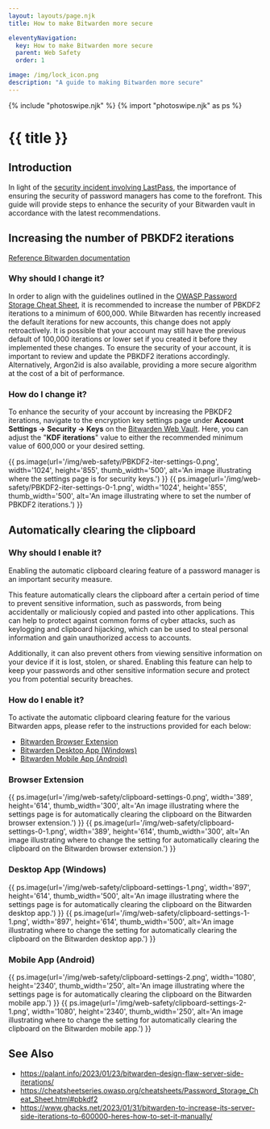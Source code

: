 ```yaml
---
layout: layouts/page.njk
title: How to make Bitwarden more secure

eleventyNavigation:
  key: How to make Bitwarden more secure
  parent: Web Safety
  order: 1

image: /img/lock_icon.png
description: "A guide to making Bitwarden more secure"
---
```

{% include "photoswipe.njk" %}
{% import "photoswipe.njk" as ps %}

# {{ title }}

## Introduction

In light of the [security incident involving LastPass](https://blog.lastpass.com/2022/12/notice-of-recent-security-incident/), the importance of ensuring the security of password managers has come to the forefront. This guide will provide steps to enhance the security of your Bitwarden vault in accordance with the latest recommendations.

## Increasing the number of PBKDF2 iterations

[Reference Bitwarden documentation](https://bitwarden.com/help/what-encryption-is-used/#changing-kdf-iterations)

### Why should I change it?

In order to align with the guidelines outlined in the [OWASP Password Storage Cheat Sheet](https://cheatsheetseries.owasp.org/cheatsheets/Password_Storage_Cheat_Sheet.html#pbkdf2), it is recommended to increase the number of PBKDF2 iterations to a minimum of 600,000. While Bitwarden has recently increased the default iterations for new accounts, this change does not apply retroactively. It is possible that your account may still have the previous default of 100,000 iterations or lower set if you created it before they implemented these changes. To ensure the security of your account, it is important to review and update the PBKDF2 iterations accordingly. Alternatively, Argon2id is also available, providing a more secure algorithm at the cost of a bit of performance.

### How do I change it?

To enhance the security of your account by increasing the PBKDF2 iterations, navigate to the encryption key settings page under **Account Settings → Security → Keys** on the [Bitwarden Web Vault](https://vault.bitwarden.com/). Here, you can adjust the "**KDF iterations**" value to either the recommended minimum value of 600,000 or your desired setting.

<div class="pswp-gallery is-flex is-gap-1">
{{ ps.image(url='/img/web-safety/PBKDF2-iter-settings-0.png', width='1024', height='855', thumb_width='500', alt='An image illustrating where the settings page is for security keys.') }}
{{ ps.image(url='/img/web-safety/PBKDF2-iter-settings-0-1.png', width='1024', height='855', thumb_width='500', alt='An image illustrating where to set the number of PBKDF2 iterations.') }}
</div>

## Automatically clearing the clipboard

### Why should I enable it?

Enabling the automatic clipboard clearing feature of a password manager is an important security measure.

This feature automatically clears the clipboard after a certain period of time to prevent sensitive information, such as passwords, from being accidentally or maliciously copied and pasted into other applications. This can help to protect against common forms of cyber attacks, such as keylogging and clipboard hijacking, which can be used to steal personal information and gain unauthorized access to accounts.

Additionally, it can also prevent others from viewing sensitive information on your device if it is lost, stolen, or shared. Enabling this feature can help to keep your passwords and other sensitive information secure and protect you from potential security breaches.

### How do I enable it?

To activate the automatic clipboard clearing feature for the various Bitwarden apps, please refer to the instructions provided for each below:

<!-- no toc -->
- [Bitwarden Browser Extension](#browser-extension)
- [Bitwarden Desktop App (Windows)](#desktop-app-windows)
- [Bitwarden Mobile App (Android)](#mobile-app-android)

### Browser Extension

<div class="pswp-gallery is-flex is-gap-1">
{{ ps.image(url='/img/web-safety/clipboard-settings-0.png', width='389', height='614', thumb_width='300', alt='An image illustrating where the settings page is for automatically clearing the clipboard on the Bitwarden browser extension.') }}
{{ ps.image(url='/img/web-safety/clipboard-settings-0-1.png', width='389', height='614', thumb_width='300', alt='An image illustrating where to change the setting for automatically clearing the clipboard on the Bitwarden browser extension.') }}
</div>

### Desktop App (Windows)

<div class="pswp-gallery is-flex is-gap-1">
{{ ps.image(url='/img/web-safety/clipboard-settings-1.png', width='897', height='614', thumb_width='500', alt='An image illustrating where the settings page is for automatically clearing the clipboard on the Bitwarden desktop app.') }}
{{ ps.image(url='/img/web-safety/clipboard-settings-1-1.png', width='897', height='614', thumb_width='500', alt='An image illustrating where to change the setting for automatically clearing the clipboard on the Bitwarden desktop app.') }}
</div>

### Mobile App (Android)

<div class="pswp-gallery is-flex is-gap-1">
{{ ps.image(url='/img/web-safety/clipboard-settings-2.png', width='1080', height='2340', thumb_width='250', alt='An image illustrating where the settings page is for automatically clearing the clipboard on the Bitwarden mobile app.') }}
{{ ps.image(url='/img/web-safety/clipboard-settings-2-1.png', width='1080', height='2340', thumb_width='250', alt='An image illustrating where to change the setting for automatically clearing the clipboard on the Bitwarden mobile app.') }}
</div>

## See Also

- <https://palant.info/2023/01/23/bitwarden-design-flaw-server-side-iterations/>
- <https://cheatsheetseries.owasp.org/cheatsheets/Password_Storage_Cheat_Sheet.html#pbkdf2>
- <https://www.ghacks.net/2023/01/31/bitwarden-to-increase-its-server-side-iterations-to-600000-heres-how-to-set-it-manually/>
